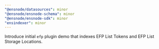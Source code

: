 ```yaml
---
"@ensnode/datasources": minor
"@ensnode/ensnode-schema": minor
"@ensnode/ensnode-sdk": minor
"ensindexer": minor
---
```


Introduce initial `efp` plugin demo that indexes EFP List Tokens and EFP List Storage Locations.

